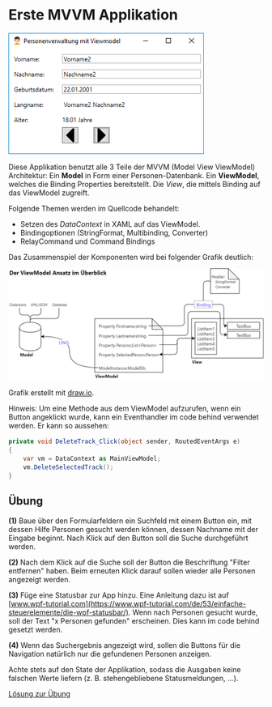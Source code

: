 # Erste MVVM Applikation
![View Model Demo App Ui](ViewModelDemoAppUi.png)

Diese Applikation benutzt alle 3 Teile der MVVM (Model View ViewModel) Architektur: Ein **Model** in Form einer Personen-Datenbank.
Ein **ViewModel**, welches die Binding Properties bereitstellt. Die *View*, die mittels Binding auf 
das ViewModel zugreift.

Folgende Themen werden im Quellcode behandelt:

- Setzen des *DataContext* in XAML auf das ViewModel.
- Bindingoptionen (StringFormat, Multibinding, Converter)
- RelayCommand und Command Bindings

Das Zusammenspiel der Komponenten wird bei folgender Grafik deutlich:

![View Model Approach](ViewModelApproach.png)

Grafik erstellt mit [draw.io].

[draw.io]: https://www.draw.io

Hinweis: Um eine Methode aus dem ViewModel aufzurufen, wenn ein Button angeklickt wurde, kann
ein Eventhandler im code behind verwendet werden. Er kann so aussehen:

```c#
private void DeleteTrack_Click(object sender, RoutedEventArgs e)
{
    var vm = DataContext as MainViewModel;
    vm.DeleteSelectedTrack();
}
```

## Übung

**(1)** Baue über den Formularfeldern ein Suchfeld mit einem Button ein, mit dessen Hilfe Personen
gesucht werden können, dessen Nachname mit der Eingabe beginnt. Nach Klick auf den Button
soll die Suche durchgeführt werden.

**(2)** Nach dem Klick auf die Suche soll der Button die Beschriftung "Filter entfernen" haben. Beim
erneuten Klick darauf sollen wieder alle Personen angezeigt werden.

**(3)** Füge eine Statusbar zur App hinzu. Eine Anleitung dazu ist auf [www.wpf-tutorial.com](https://www.wpf-tutorial.com/de/53/einfache-steuerelemente/die-wpf-statusbar/).
Wenn nach Personen gesucht wurde, soll der Text "x Personen gefunden" erscheinen. Dies kann im
code behind gesetzt werden.

**(4)** Wenn das Suchergebnis angezeigt wird, sollen die Buttons für die Navigation natürlich nur
die gefundenen Personen anzeigen.

Achte stets auf den State der Applikation, sodass die Ausgaben keine falschen Werte liefern (z. B.
stehengebliebene Statusmeldungen, ...).

[Lösung zur Übung](Loesung_ViewModelDemoApp.zip)
